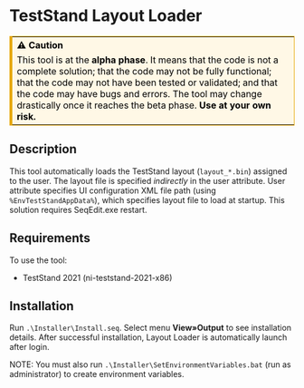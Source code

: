 # TestStand Layout Loader

<table style="background-color:#FFF8E6;color:black;border-style:solid;border-color:#E6A700;border-width:thin;border-left-width:thick;">
<tr align= "left"><th>⚠️ Caution</th></tr>
  <tr><td>This tool is at the <b>alpha phase</b>. It means that the code is not a complete solution; that the code may not be fully functional; that the code may not have been tested or validated; and that the code may have bugs and errors. The tool may change drastically once it reaches the beta phase. <b>Use at your own risk.</b></td></tr> 
</table>

## Description

This tool automatically loads the TestStand layout (`layout_*.bin`) assigned to the user. The layout file is specified _indirectly_ in the user attribute. User attribute specifies UI configuration XML file path (using `%EnvTestStandAppData%`), which specifies layout file to load at startup. This solution requires SeqEdit.exe restart.

## Requirements

To use the tool:
- TestStand 2021 (ni-teststand-2021-x86)

## Installation

Run `.\Installer\Install.seq`. Select menu **View»Output** to see installation details. After successful installation, Layout Loader is automatically launch after login.

NOTE: You must also run `.\Installer\SetEnvironmentVariables.bat` (run as administrator) to create environment variables.
